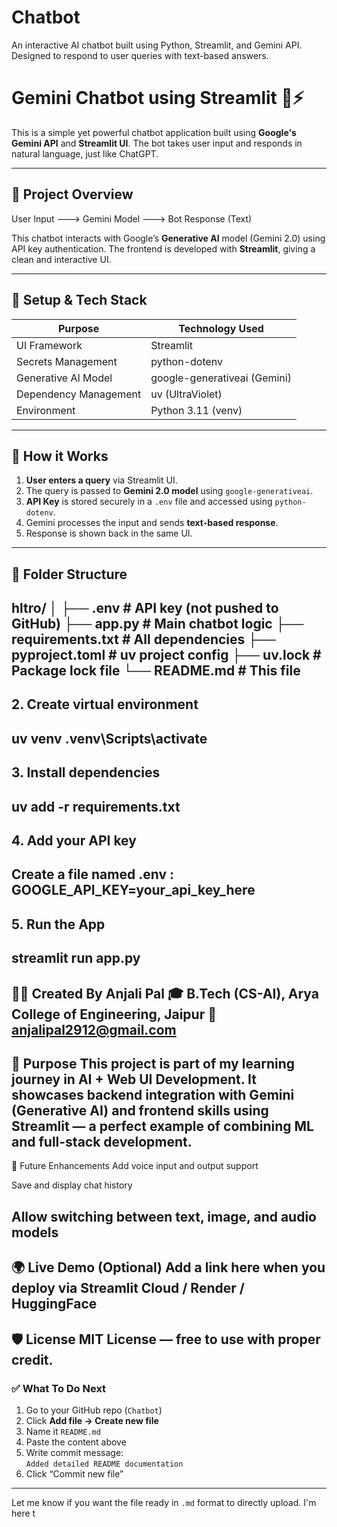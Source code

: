 # Chatbot
An interactive AI chatbot built using Python, Streamlit, and Gemini API. Designed to respond to user queries with text-based answers.
# Gemini Chatbot using Streamlit 💬⚡

This is a simple yet powerful chatbot application built using **Google's Gemini API** and **Streamlit UI**. The bot takes user input and responds in natural language, just like ChatGPT.

---

## 🧠 Project Overview
User Input ---> Gemini Model ---> Bot Response (Text)

This chatbot interacts with Google’s **Generative AI** model (Gemini 2.0) using API key authentication. The frontend is developed with **Streamlit**, giving a clean and interactive UI.

---

## 🔧 Setup & Tech Stack

| Purpose                      | Technology Used         |
|-----------------------------|--------------------------|
| UI Framework                | Streamlit                |
| Secrets Management          | python-dotenv            |
| Generative AI Model         | google-generativeai (Gemini) |
| Dependency Management       | uv (UltraViolet)         |
| Environment                 | Python 3.11 (venv)        |

---

## 🔑 How it Works

1. **User enters a query** via Streamlit UI.
2. The query is passed to **Gemini 2.0 model** using `google-generativeai`.
3. **API Key** is stored securely in a `.env` file and accessed using `python-dotenv`.
4. Gemini processes the input and sends **text-based response**.
5. Response is shown back in the same UI.

---

## 📂 Folder Structure
hltro/
│
├── .env # API key (not pushed to GitHub)
├── app.py # Main chatbot logic
├── requirements.txt # All dependencies
├── pyproject.toml # uv project config
├── uv.lock # Package lock file
└── README.md # This file
---
## 2. Create virtual environment
uv venv
.venv\Scripts\activate
---
## 3. Install dependencies
uv add -r requirements.txt
---
## 4. Add your API key
Create a file named .env : GOOGLE_API_KEY=your_api_key_here
---
## 5.  Run the App
streamlit run app.py
---

👩‍💻 Created By
Anjali Pal
🎓 B.Tech (CS-AI), Arya College of Engineering, Jaipur
📧 anjalipal2912@gmail.com
---
🏁 Purpose
This project is part of my learning journey in AI + Web UI Development.
It showcases backend integration with Gemini (Generative AI) and frontend skills using Streamlit — a perfect example of combining ML and full-stack development.
---
🌱 Future Enhancements
Add voice input and output support

Save and display chat history

Allow switching between text, image, and audio models
---
🌍 Live Demo (Optional)
Add a link here when you deploy via Streamlit Cloud / Render / HuggingFace
---
🛡️ License
MIT License — free to use with proper credit.
---

### ✅ What To Do Next

1. Go to your GitHub repo (`Chatbot`)
2. Click **Add file → Create new file**
3. Name it `README.md`
4. Paste the content above
5. Write commit message:  
   `Added detailed README documentation`
6. Click “Commit new file”

---

Let me know if you want the file ready in `.md` format to directly upload. I'm here t

